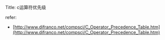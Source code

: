 Title: c运算符优先级

refer:

- [http://www.difranco.net/compsci/C_Operator_Precedence_Table.htm](http://www.difranco.net/compsci/C_Operator_Precedence_Table.htm)
